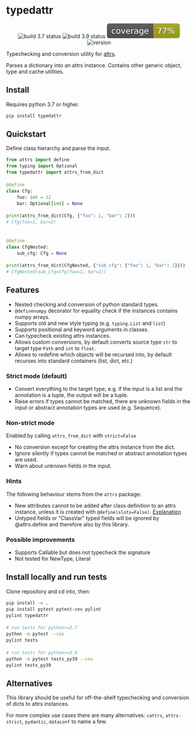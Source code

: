 # typedattr

<p align="center">
<img alt="build 3.7 status" title="build 3.7 status" src="https://img.shields.io/github/actions/workflow/status/gingsi/typedattr/build_py37.yml?branch=main&label=build%203.7">
<img alt="build 3.9 status" title="build 3.9 status" src="https://img.shields.io/github/actions/workflow/status/gingsi/typedattr/build_py39.yml?branch=main&label=build%203.9">
<img alt="coverage" title="coverage" src="static/coverage.svg">
<img alt="version" title="version" src="https://img.shields.io/pypi/v/typedattr?color=success">
</p>

Typechecking and conversion utility for [attrs](https://www.attrs.org/en/stable/).

Parses a dictionary into an attrs instance. Contains other generic object, type and cache utilities.

## Install

Requires python 3.7 or higher.

```bash
pip install typedattr
```

## Quickstart

Define class hierarchy and parse the input.

~~~python
from attrs import define
from typing import Optional
from typedattr import attrs_from_dict

@define
class Cfg:
    foo: int = 12
    bar: Optional[int] = None

print(attrs_from_dict(Cfg, {"foo": 1, "bar": 2}))
# Cfg(foo=1, bar=2)


@define
class CfgNested:
    sub_cfg: Cfg = None

print(attrs_from_dict(CfgNested, {"sub_cfg": {"foo": 1, "bar": 2}}))
# CfgNested(sub_cfg=Cfg(foo=1, bar=2))
~~~

## Features

* Nested checking and conversion of python standard types.
* `@definenumpy` decorator for equality check if the instances contains numpy arrays.
* Supports old and new style typing (e.g. `typing.List` and `list`)
* Supports positional and keyword arguments in classes.
* Can typecheck existing attrs instances.
* Allows custom conversions, by default converts source type `str` to target type `Path` and
  `int` to `float`.
* Allows to redefine which objects will be recursed into, by default recurses into standard
  containers (list, dict, etc.) 

### Strict mode (default)

* Convert everything to the target type, e.g. if the input is a list and the annotation is a tuple,
  the output will be a tuple.
* Raise errors if types cannot be matched, there are unknown fields in the input or
  abstract annotation types are used (e.g. Sequence).

### Non-strict mode

Enabled by calling `attrs_from_dict` with `strict=False`

* No conversion except for creating the attrs instance from the dict.
* Ignore silently if types cannot be matched or abstract annotation types are used.
* Warn about unknown fields in the input.

### Hints

The following behaviour stems from the `attrs` package:

* New attributes cannot to be added after class definition to an attrs instance,
  unless it is created with `@define(slots=False)`. 
  [Explanation](https://www.attrs.org/en/21.2.0/glossary.html#term-slotted-classes)
* Untyped fields or "ClassVar" typed fields will be ignored by @attrs.define
  and therefore also by this library.

### Possible improvements

* Supports Callable but does not typecheck the signature
* Not tested for NewType, Literal

## Install locally and run tests

Clone repository and cd into, then:

~~~bash
pip install -e .
pip install pytest pytest-cov pylint
pylint typedattr

# run tests for python>=3.7
python -m pytest --cov
pylint tests

# run tests for python>=3.9
python -m pytest tests_py39 --cov
pylint tests_py39
~~~

## Alternatives

This library should be useful for off-the-shelf typechecking and conversion of dicts to
attrs instances.

For more complex use cases there are many alternatives: 
`cattrs`, `attrs-strict`, `pydantic`, `dataconf` to name a few.
